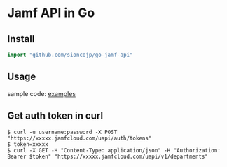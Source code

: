 # Jamf API in Go

## Install

```go
import "github.com/sioncojp/go-jamf-api"
```

## Usage

sample code: [examples](examples)


## Get auth token in curl
```shell
$ curl -u username:password -X POST "https://xxxxx.jamfcloud.com/uapi/auth/tokens"
$ token=xxxxx
$ curl -X GET -H "Content-Type: application/json" -H "Authorization: Bearer $token" "https://xxxxx.jamfcloud.com/uapi/v1/departments"
```